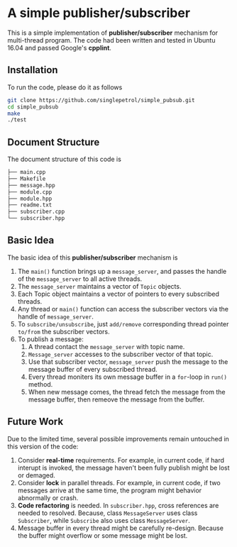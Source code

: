 # A simple **publisher/subscriber**

This is a simple implementation of **publisher/subscriber** mechanism for multi-thread program. The code had been written and tested in Ubuntu 16.04 and passed Google's **cpplint**.

## Installation
To run the code, please do it as follows

```bash
git clone https://github.com/singlepetrol/simple_pubsub.git
cd simple_pubsub
make
./test
```

## Document Structure
The document structure of this code is

```bash
├── main.cpp
├── Makefile
├── message.hpp
├── module.cpp
├── module.hpp
├── readme.txt
├── subscriber.cpp
└── subscriber.hpp
```

## Basic Idea
The basic idea of this **publisher/subscriber** mechanism is

1. The `main()` function brings up a `message_server`, and passes the handle of the `message_server` to all active threads.
1. The `message_server` maintains a vector of `Topic` objects.
1. Each Topic object maintains a vector of pointers to every subscribed threads.
1. Any thread or `main()` function can access the subscriber vectors via the handle of `message_server`.
1. To `subscribe/unsubscribe`, just `add/remove` corresponding thread pointer `to/from` the subscriber vectors.
1. To publish a message:
   1. A thread contact the `message_server` with topic name.
   1. `Message_server` accesses to the subscriber vector of that topic.
   1. Use that subscriber vector, `message_server` push the message to the message buffer of every subscribed thread.
   1. Every thread moniters its own message buffer in a `for`-loop in `run()` method.
   1. When new message comes, the thread fetch the message from the message buffer, then remeove the message from the buffer.

## Future Work
Due to the limited time, several possible improvements remain untouched in this version of the code:

1. Consider **real-time** requirements. For example, in current code, if hard interupt is invoked, the message haven't been fully publish might be lost or demaged.
1. Consider **lock** in parallel threads. For example, in current code, if two messages arrive at the same time, the program might behavior abnormally or crash.
1. **Code refactoring** is needed. In `subscriber.hpp`, cross references are needed to resolved. Because, class `MessageServer` uses class `Subscriber`, while `Subscribe` also uses class `MessageServer`.
1. Message buffer in every thread might be carefully re-design. Because the buffer might overflow or some message might be lost.
